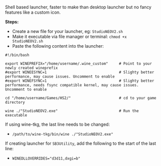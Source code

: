 Shell based launcher, faster to make than desktop launcher but no fancy features like a custom icon.

**Steps:**
* Create a new file for your launcher, eg: `StudioNEOV2.sh`
* Make it executable via file manager or terminal: `chmod +x StudioNEOV2.sh`
* Paste the following content into the launcher:
```
#!/bin/bash

export WINEPREFIX="/home/username/.wine_custom"     # Point to your newly created wineprefix
#export WINEESYNC=1                                 # Slighty better performance, may cause issues. Uncomment to enable
#export WINEFSYNC=1                                 # Slighty better performance, needs fsync compatible kernel, may cause issues. Uncomment to enable

cd "/home/username/Games/HS2/"                      # cd to your game directory

wine ./"StudioNEOV2.exe"                            # Run the executable
```

If using wine-tkg, the last line needs to be changed:
* `/path/to/wine-tkg/bin/wine ./"StudioNEOV2.exe"`

If creating launcher for `SB3Utility`, add the following to the start of the last line:
* `WINEDLLOVERRIDES="d3d11,dxgi=b"`
